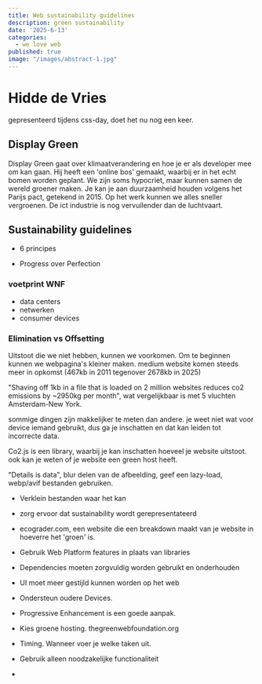 ```yaml
---
title: Web sustainability guidelines
description: green sustainability
date: '2025-6-13'
categories:
  - we love web
published: true
image: "/images/abstract-1.jpg"
---
```


# Hidde de Vries

gepresenteerd tijdens css-day, doet het nu nog een keer.

## Display Green

Display Green gaat over klimaatverandering en hoe je er als developer mee om kan gaan. Hij heeft een 'online bos' gemaakt, waarbij er in het echt bomen worden geplant. We zijn soms hypocriet, maar kunnen samen de wereld groener maken.
Je kan je aan duurzaamheid houden volgens het Parijs pact, getekend in 2015. Op het werk kunnen we alles sneller vergroenen.
De ict industrie is nog vervuilender dan de luchtvaart. 

## Sustainability guidelines

- 6 principes

- Progress over Perfection

### voetprint WNF

- data centers
- netwerken
- consumer devices

### Elimination vs Offsetting

Uitstoot die we niet hebben, kunnen we voorkomen. Om te beginnen kunnen we webpagina's kleiner maken. medium website komen steeds meer in opkomst (467kb in 2011 tegenover 2678kb in 2025) 

"Shaving off 1kb in a file that is loaded on 2 million websites reduces co2 emissions by ~2950kg per month", wat vergelijkbaar is met 5 vluchten Amsterdam-New York.

sommige dingen zijn makkelijker te meten dan andere. je weet niet wat voor device iemand gebruikt, dus ga je inschatten en dat kan leiden tot incorrecte data.

Co2.js is een library, waarbij je kan inschatten hoeveel je website uitstoot. ook kan je weten of je website een green host heeft.

"Details is data", blur delen van de afbeelding, geef een lazy-load, webp/avif bestanden gebruiken.

- Verklein bestanden waar het kan

- zorg ervoor dat sustainability wordt gerepresentateerd

- ecograder.com, een website die een breakdown maakt van je website in hoeverre het 'groen' is.

- Gebruik Web Platform features in plaats van libraries

- Dependencies moeten zorgvuldig worden gebruikt en onderhouden

- UI moet meer gestijld kunnen worden op het web

- Ondersteun oudere Devices.

- Progressive Enhancement is een goede aanpak.

- Kies groene hosting. thegreenwebfoundation.org

- Timing. Wanneer voer je welke taken uit. 

- Gebruik alleen noodzakelijke functionaliteit

- 
